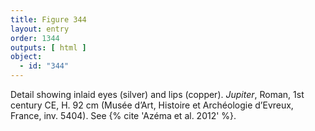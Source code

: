 ```yaml
---
title: Figure 344
layout: entry
order: 1344
outputs: [ html ]
object:
  - id: "344"
---
```


Detail showing inlaid eyes (silver) and lips (copper). *Jupiter*, Roman, 1st century CE, H. 92 cm (Musée d’Art, Histoire et Archéologie d’Evreux, France, inv. 5404). See {% cite 'Azéma et al. 2012' %}.
